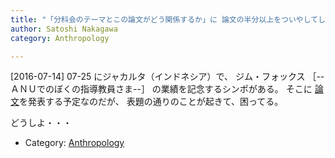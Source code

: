 ```yaml
---
title: "「分科会のテーマとこの論文がどう関係するか」に 論文の半分以上をついやしてしまった"
author: Satoshi Nakagawa
category: Anthropology

---
```


[2016-07-14]  07-25 にジャカルタ（インドネシア）で、
ジム・フォックス
［--ＡＮＵでのぼくの指導教員さま--］
の業績を記念するシンポがある。
そこに
[論文](/~satoshi/anthrop/works/paper-3/between.html)を発表する予定なのだが、
表題の通りのことが起きて、困ってる。

 どうしよ・・・

- Category: [Anthropology](/categories.html#Anthropology)


